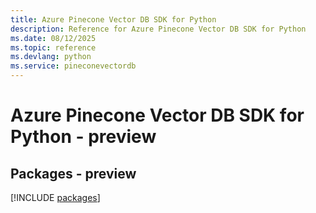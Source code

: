```yaml
---
title: Azure Pinecone Vector DB SDK for Python
description: Reference for Azure Pinecone Vector DB SDK for Python
ms.date: 08/12/2025
ms.topic: reference
ms.devlang: python
ms.service: pineconevectordb
---
```

# Azure Pinecone Vector DB SDK for Python - preview
## Packages - preview
[!INCLUDE [packages](pinecone-vector-db-index.md)]